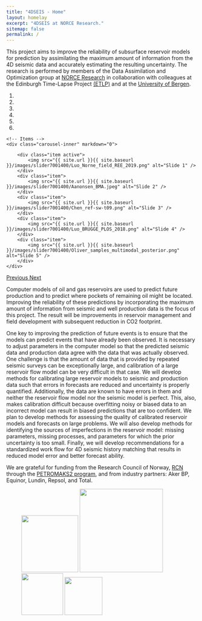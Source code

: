 ```yaml
---
title: "4DSEIS - Home"
layout: homelay
excerpt: "4DSEIS at NORCE Research."
sitemap: false
permalink: /
---
```


This project aims to improve the reliability of subsurface reservoir models for prediction  by assimilating the maximum amount of information from the 4D seismic data and accurately estimating the resulting uncertainty. The research is performed by members of the Data Assimilation and Optimization group at [NORCE Research](https://www.norceresearch.no/en/) in collaboration with colleagues at the Edinburgh Time-Lapse Project [(ETLP)](https://etlp.hw.ac.uk/) and at the [University of Bergen](https://www.uib.no/en).


<div markdown="0" id="carousel" class="carousel slide" data-ride="carousel" data-interval="5000" data-pause="hover" >
    <!-- Menu -->
    <ol class="carousel-indicators">
        <li data-target="#carousel" data-slide-to="0" class="active"></li>
        <li data-target="#carousel" data-slide-to="1"></li>
        <li data-target="#carousel" data-slide-to="2"></li>
        <li data-target="#carousel" data-slide-to="3"></li>
        <li data-target="#carousel" data-slide-to="4"></li>
        <li data-target="#carousel" data-slide-to="5"></li>
    </ol>

    <!-- Items -->
    <div class="carousel-inner" markdown="0">

        <div class="item active">
            <img src="{{ site.url }}{{ site.baseurl }}/images/slider7001400/Luo_Norne_field_REE_2019.png" alt="Slide 1" />
        </div>
        <div class="item">
            <img src="{{ site.url }}{{ site.baseurl }}/images/slider7001400/Aanonsen_BMA.jpeg" alt="Slide 2" />
        </div>
        <div class="item">
            <img src="{{ site.url }}{{ site.baseurl }}/images/slider7001400/Chen_ref-sw-t09.png" alt="Slide 3" />
        </div>
        <div class="item">
            <img src="{{ site.url }}{{ site.baseurl }}/images/slider7001400/Luo_BRUGGE_PLOS_2018.png" alt="Slide 4" />
        </div>
        <div class="item">
            <img src="{{ site.url }}{{ site.baseurl }}/images/slider7001400/Oliver_samples_multimodal_posterior.png" alt="Slide 5" />
        </div>
    </div>
  <a class="left carousel-control" href="#carousel" role="button" data-slide="prev">
    <span class="glyphicon glyphicon-chevron-left" aria-hidden="true"></span>
    <span class="sr-only">Previous</span>
  </a>
  <a class="right carousel-control" href="#carousel" role="button" data-slide="next">
    <span class="glyphicon glyphicon-chevron-right" aria-hidden="true"></span>
    <span class="sr-only">Next</span>
  </a>
</div>




Computer models of oil and gas reservoirs are used to predict future production and to predict where pockets of remaining oil might be located. Improving the  reliability of these predictions by incorporating the maximum amount of information from seismic and well production data is the focus of this project. The result will be improvements in reservoir management and field development with subsequent reduction in CO2 footprint. 

One key to improving the prediction of future events is to ensure that the models can predict events that have already been observed. It is necessary to adjust parameters in the computer model so that the predicted seismic data and production data agree with the data that was actually observed. One challenge is that the amount of data that is provided by repeated seismic surveys can be exceptionally large, and calibration of a large reservoir flow model can be very difficult in that case. We will  develop methods for calibrating large reservoir models to seismic and production data such that errors in forecasts are reduced and uncertainty is properly quantified.
Additionally, the data are known to have errors in them and neither the reservoir flow model nor the seismic model is perfect. This, also, makes calibration difficult because overfitting noisy or biased data to an incorrect model can result in biased predictions that are too confident. We plan to 
develop  methods for assessing the quality of calibrated reservoir models and forecasts on large problems. We will also  develop  methods for identifying the sources of imperfections in the reservoir model: missing parameters, missing processes, and parameters for which the prior uncertainty is too small. 
Finally, we will develop recommendations for a standardized  work flow for 4D seismic history matching that results in  reduced model error and better forecast ability.


We are grateful for funding from the Research Council of Norway, [RCN](https://www.forskningsradet.no/en/) through the [PETROMAKS2 program](https://www.forskningsradet.no/om-forskningsradet/programmer/petromaks2/), and from industry partners: Aker BP, Equinor, Lundin, Repsol, and Total.

<figure class="fourth">
  <img src="{{ site.url }}{{ site.baseurl }}/images/logopic/Logo_NORCE.png" style="width: 150px">
  <img src="{{ site.url }}{{ site.baseurl }}/images/logopic/Logo_NFR.png" style="width: 220px">
  <img src="{{ site.url }}{{ site.baseurl }}/images/logopic/Logo_HWU.png" style="width: 110px">
  <img src="{{ site.url }}{{ site.baseurl }}/images/logopic/Logi_UIB.png" style="width: 100px">
</figure>
